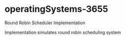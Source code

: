# operatingSystems-3655
Round Robin Scheduler Implementation

Implementation simulates round robin scheduling system
